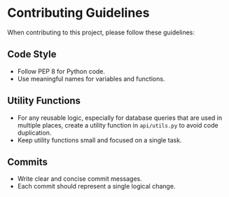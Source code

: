 # Contributing Guidelines

When contributing to this project, please follow these guidelines:

## Code Style
- Follow PEP 8 for Python code.
- Use meaningful names for variables and functions.

## Utility Functions
- For any reusable logic, especially for database queries that are used in multiple places, create a utility function in `api/utils.py` to avoid code duplication.
- Keep utility functions small and focused on a single task.

## Commits
- Write clear and concise commit messages.
- Each commit should represent a single logical change.